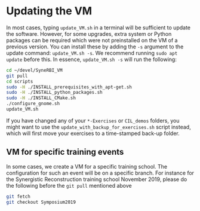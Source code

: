# Updating the VM
In most cases, typing `update_VM.sh` in a terminal will be sufficient to update the software. However, for some upgrades, extra system or Python packages can be required which were not preinstalled on the VM of a previous version. You can install these by adding the `-s` argument to the update command: `update_VM.sh -s`. We recommend running `sudo apt update` before this. In essence, `update_VM.sh -s` will run the following:

```sh
cd ~/devel/SyneRBI_VM
git pull
cd scripts
sudo -H ./INSTALL_prerequisites_with_apt-get.sh
sudo -H ./INSTALL_python_packages.sh
sudo -H ./INSTALL_CMake.sh
./configure_gnome.sh
update_VM.sh
```

If you have changed any of your `*-Exercises` or `CIL_demos` folders, you might want to use the
`update_with_backup_for_exercises.sh` script instead, which will first move your
exercises to a time-stamped back-up folder.

## VM for specific training events
In some cases, we create a VM for a specific training school. The configuration for such an event will be on a specific branch. For instance for the Synergistic Reconstruction training school November 2019, please do the following before the `git pull` mentioned above
```sh
git fetch
git checkout Symposium2019

